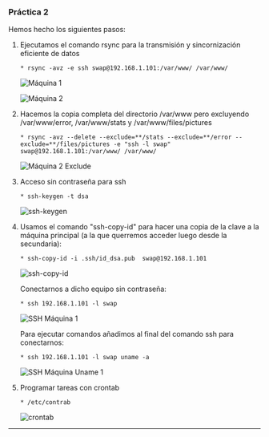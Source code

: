 ### Práctica 2 ###

Hemos hecho los siguientes pasos:

 1. Ejecutamos el comando rsync para la transmisión y sincornización eficiente de datos
      ~~~
      * rsync -avz -e ssh swap@192.168.1.101:/var/www/ /var/www/
      ~~~

      ![Máquina 1](var_maq_1.png "Máquina 1")

      ![Máquina 2](var_maq_2.png "Máquina 2")


 2. Hacemos la copia completa del directorio /var/www pero excluyendo /var/www/error, /var/www/stats y /var/www/files/pictures
      ~~~
      * rsync -avz --delete --exclude=**/stats --exclude=**/error --exclude=**/files/pictures -e "ssh -l swap" swap@192.168.1.101:/var/www/ /var/www/
      ~~~
      ![Máquina 2 Exclude](exclude_err_pic.png "Máquina 2 Exclude")

 3. Acceso sin contraseña para ssh
      ~~~
      * ssh-keygen -t dsa
      ~~~
      ![ssh-keygen](ssh-keygen.png "ssh-keygen")


 4. Usamos  el comando "ssh-copy-id" para hacer una copia de la clave a la máquina principal (a la que querremos acceder luego desde la secundaria):
     ~~~
     * ssh-copy-id -i .ssh/id_dsa.pub  swap@192.168.1.101
     ~~~
     ![ssh-copy-id](ssh-copy-id.png "ssh-copy-id")

     Conectarnos a dicho equipo sin contraseña:
     ~~~
     * ssh 192.168.1.101 -l swap
     ~~~
     ![SSH Máquina 1](ssh-maquina_1.png "SSH Máquina 1")

     Para ejecutar comandos añadimos al final del comando ssh para conectarnos:
     ~~~
     * ssh 192.168.1.101 -l swap uname -a
     ~~~
     ![SSH Máquina Uname 1](ssh-maquina_uname.png "SSH Máquina Uname 1")



 5. Programar tareas con crontab
      ~~~
      * /etc/contrab
      ~~~
      ![crontab](crontab.png "crontab")

***
